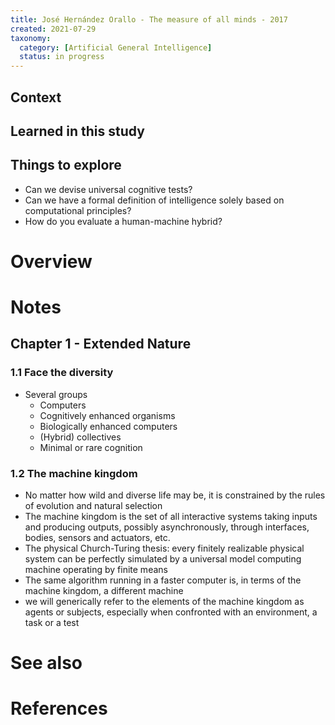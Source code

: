 ```yaml
---
title: José Hernández Orallo - The measure of all minds - 2017
created: 2021-07-29
taxonomy:
  category: [Artificial General Intelligence]
  status: in progress
---
```


## Context

## Learned in this study

## Things to explore
* Can we devise universal cognitive tests?
* Can we have a formal definition of intelligence solely based on computational principles?
* How do you evaluate a human-machine hybrid?

# Overview

# Notes
## Chapter 1 - Extended Nature
### 1.1 Face the diversity
* Several groups
  * Computers
  * Cognitively enhanced organisms
  * Biologically enhanced computers
  * (Hybrid) collectives
  * Minimal or rare cognition

### 1.2 The machine kingdom
* No matter how wild and diverse life may be, it is constrained by the rules of evolution and natural selection
* The machine kingdom is the set of all interactive systems taking inputs and producing outputs, possibly asynchronously, through interfaces, bodies, sensors and actuators, etc.
* The physical Church-Turing thesis: every finitely realizable physical system can be perfectly simulated by a universal model computing machine operating by finite means
* The same algorithm running in a faster computer is, in terms of the machine kingdom, a different machine
* we will generically refer to the elements of the machine kingdom as agents or subjects, especially when confronted with an environment, a task or a test

# See also

# References
